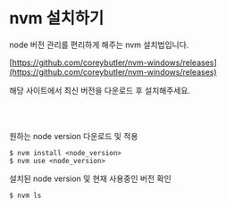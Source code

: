 # nvm 설치하기

node 버전 관리를 편리하게 해주는 nvm 설치법입니다.

[https://github.com/coreybutler/nvm-windows/releases](https://github.com/coreybutler/nvm-windows/releases)

해당 사이트에서 최신 버전을 다운로드 후 설치해주세요.

<br/> <br/>

원하는 node version 다운로드 및 적용

```shell
$ nvm install <node_version>
$ nvm use <node_version>
```

설치된 node version 및 현재 사용중인 버전 확인

```shell
$ nvm ls
```

